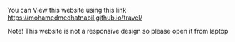 You can View this website using this link https://mohamedmedhatnabil.github.io/travel/

Note! This website is not a responsive design so please open it from laptop
